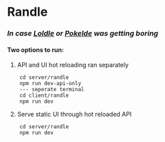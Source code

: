 # Randle

### _In case [Loldle](https://loldle.net/) or [Pokelde](https://pokedle.gg/) was getting boring_

#### Two options to run:

1. API and UI hot reloading ran separately

```
	cd server/randle
	npm run dev-api-only
	--- seperate terminal
	cd client/randle
	npm run dev
```

2. Serve static UI through hot reloaded API

```
	cd server/randle
	npm run dev
```
